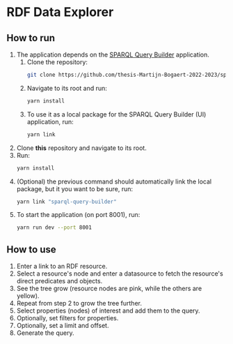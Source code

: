 # RDF Data Explorer

## How to run
1. The application depends on the [SPARQL Query Builder](https://github.com/thesis-Martijn-Bogaert-2022-2023/sparql-query-builder) application.
   1. Clone the repository:
      ```bash
      git clone https://github.com/thesis-Martijn-Bogaert-2022-2023/sparql-query-builder.git
      ```
   2. Navigate to its root and run:
      ```bash
      yarn install
      ```
   3. To use it as a local package for the SPARQL Query Builder (UI) application, run:
      ```bash
      yarn link
      ```
2. Clone **this** repository and navigate to its root.
3. Run:
   ```bash
   yarn install
   ```
4. (Optional) the previous command should automatically link the local package, but it you want to be sure, run:
   ```bash
   yarn link "sparql-query-builder"
   ```
5. To start the application (on port 8001), run:
   ```bash
   yarn run dev --port 8001
   ```

## How to use
1. Enter a link to an RDF resource.
2. Select a resource's node and enter a datasource to fetch the resource's direct predicates and objects.
3. See the tree grow (resource nodes are pink, while the others are yellow).
4. Repeat from step 2 to grow the tree further.
5. Select properties (nodes) of interest and add them to the query.
6. Optionally, set filters for properties.
7. Optionally, set a limit and offset.
8. Generate the query.